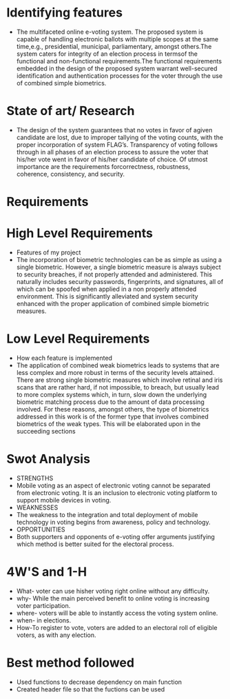 # Identifying features
* The multifaceted online e-voting system. The proposed system is capable of handling electronic ballots with multiple scopes at the same time,e.g., presidential, municipal, parliamentary, amongst others.The system caters for integrity of an election process in termsof the functional and non-functional requirements.The functional requirements embedded in the design of the proposed system warrant well-secured identification and authentication processes for the voter through the use of combined simple biometrics.
# State of art/ Research
* The design of the system guarantees that no votes in favor of agiven candidate are lost, due to improper tallying of the voting counts, with the proper incorporation of system FLAG’s. Transparency of voting follows through in all phases of an election process to assure the voter that his/her vote went in favor of his/her candidate of choice. Of utmost importance are the requirements forcorrectness, robustness, coherence, consistency, and security.
# Requirements
# High Level Requirements
* Features of my project
* The incorporation of biometric technologies can be as simple as using a single biometric. However, a single biometric measure is always subject to security breaches, if not properly attended and administered. This naturally includes security passwords, fingerprints, and signatures, all of which can be spoofed when applied in a non properly attended environment. This is significantly alleviated and system security enhanced with the proper application of combined simple biometric measures.
# Low Level Requirements
* How each feature is implemented
* The application of combined weak biometrics leads to systems that are less complex and more robust in terms of the security levels attained. There are strong single biometric measures which involve retinal and iris scans that are rather hard, if not impossible, to breach, but usually lead to more complex systems which, in turn, slow down the underlying biometric matching process due to the amount of data processing involved. For these reasons, amongst others, the type of biometrics addressed in this work is of the former type that involves combined biometrics of the weak types. This will be elaborated upon in the succeeding sections

# Swot Analysis
* STRENGTHS
* Mobile voting as an aspect of electronic voting cannot be separated from electronic voting. It is an inclusion to electronic voting platform to support mobile devices in voting.
* WEAKNESSES
* The weakness to the integration and total deployment of mobile technology in voting begins from awareness, policy and technology. 
* OPPORTUNITIES
* Both supporters and opponents of e-voting offer arguments justifying which method is better suited for the electoral process. 
# 4W'S and 1-H
* What- voter can use hisher voting right online without any difficulty. 
* why- While the main perceived benefit to online voting is increasing voter participation.
* where- voters will be able to instantly access the voting system online.
* when- in elections.
* How-To register to vote, voters are added to an electoral roll of eligible voters, as with any election.
# Best method followed
* Used functions to decrease dependency on main function
* Created header file so that the fuctions can be used
